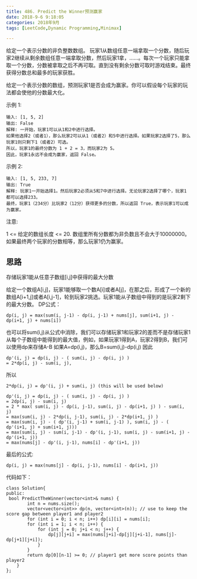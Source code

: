 ```yaml
---
title: 486. Predict the Winner预测赢家
date: 2018-9-6 9:18:05
categories: 2018年9月
tags: [LeetCode,Dynamic Programming,Minimax]

---
```

 


给定一个表示分数的非负整数数组。 玩家1从数组任意一端拿取一个分数，随后玩家2继续从剩余数组任意一端拿取分数，然后玩家1拿，……。每次一个玩家只能拿取一个分数，分数被拿取之后不再可取。直到没有剩余分数可取时游戏结束。最终获得分数总和最多的玩家获胜。

<!-- more -->


给定一个表示分数的数组，预测玩家1是否会成为赢家。你可以假设每个玩家的玩法都会使他的分数最大化。

示例 1:

	输入: [1, 5, 2]
	输出: False
	解释: 一开始，玩家1可以从1和2中进行选择。
	如果他选择2（或者1），那么玩家2可以从1（或者2）和5中进行选择。如果玩家2选择了5，那么玩家1则只剩下1（或者2）可选。
	所以，玩家1的最终分数为 1 + 2 = 3，而玩家2为 5。
	因此，玩家1永远不会成为赢家，返回 False。
示例 2:

	输入: [1, 5, 233, 7]
	输出: True
	解释: 玩家1一开始选择1。然后玩家2必须从5和7中进行选择。无论玩家2选择了哪个，玩家1都可以选择233。
	最终，玩家1（234分）比玩家2（12分）获得更多的分数，所以返回 True，表示玩家1可以成为赢家。
注意:

1 <= 给定的数组长度 <= 20.
数组里所有分数都为非负数且不会大于10000000。
如果最终两个玩家的分数相等，那么玩家1仍为赢家。

## 思路

存储玩家1能从任意子数组[i,j]中获得的最大分数

给定一个数组A[i,j]，玩家1能够取一个数A[i]或者A[j]，在那之后，形成了一个新的数组A[i+1,j]或者A[i,j-1]，轮到玩家2挑选。玩家1能从子数组中得到的是玩家2剩下的最大分数。
DP公式：

	dp(i, j) = max(sum(i, j-1) - dp(i, j-1) + nums[j], sum(i+1, j) - dp(i+1, j) + nums[i])

也可以将sum(i,j)从公式中消除，我们可以存储玩家1和玩家2的差而不是存储玩家1从每个子数组中能得到的最大值，例如，如果玩家1得到A，玩家2得到B，我们可以使用dp来存储A-B
如果A=dp(i,j)，那么B=sum(i,j)-dp(i,j)
因此

	dp'(i, j) = dp(i, j) - ( sum(i, j) - dp(i, j) )
	= 2*dp(i, j) - sum(i, j),

所以

	2*dp(i, j) = dp'(i, j) + sum(i, j) (this will be used below)

	dp'(i, j) = dp(i, j) - ( sum(i, j) - dp(i, j) )
	= 2dp(i, j) - sum(i, j)
	= 2 * max( sum(i, j) - dp(i, j-1), sum(i, j) - dp(i+1, j) ) - sum(i, j)
	= max(sum(i, j) - 2*dp(i, j-1), sum(i, j) - 2*dp(i+1, j) )
	= max(sum(i, j) - ( dp'(i, j-1) + sum(i, j-1) ), sum(i, j) - ( dp'(i+1, j) + sum(i+1, j)))
	= max(sum(i, j) - sum(i, j-1) - dp'(i, j-1), sum(i, j) - sum(i+1, j) - dp'(i+1, j))
	= max(nums[j] - dp'(i, j-1), nums[i] - dp'(i+1, j))

最后的公式:

	dp(i, j) = max(nums[j] - dp(i, j-1), nums[i] - dp(i+1, j))

代码如下：

	class Solution{
	public:
	 bool PredictTheWinner(vector<int>& nums) {
	        int n = nums.size();
	        vector<vector<int>> dp(n, vector<int>(n)); // use to keep the score gap between player1 and player2
	        for (int i = 0; i < n; i++) dp[i][i] = nums[i];
	        for (int i = 1; i < n; i++) {
	            for (int j = 0; j+i < n; j++) {
	                dp[j][j+i] = max(nums[j+i]-dp[j][j+i-1], nums[j]-dp[j+1][j+i]);
	            }
	        }
	        return dp[0][n-1] >= 0; // player1 get more score points than player2
	    }
	};
